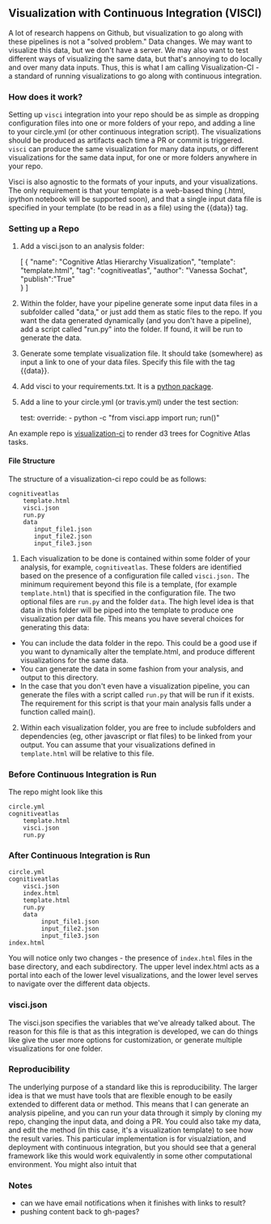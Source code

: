 ## Visualization with Continuous Integration (VISCI)

A lot of research happens on Github, but visualization to go along with these pipelines is not a "solved problem." Data changes. We may want to visualize this data, but we don't have a server. We may also want to test different ways of visualizing the same data, but that's annoying to do locally and over many data inputs. Thus, this is what I am calling Visualization-CI - a standard of running visualizations to go along with continuous integration. 

### How does it work?
Setting up `visci` integration into your repo should be as simple as dropping configuration files into one or more folders of your repo, and adding a line to your circle.yml (or other continuous integration script). The visualizations should be produced as artifacts each time a PR or commit is triggered. `visci` can produce the same visualization for many data inputs, or different visualizations for the same data input, for one or more folders anywhere in your repo.

Visci is also agnostic to the formats of your inputs, and your visualizations. The only requirement is that your template is a web-based thing (.html, ipython notebook will be supported soon), and that a single input data file is specified in your template (to be read in as a file) using the {{data}} tag.

### Setting up a Repo

1. Add a visci.json to an analysis folder:

      [
            {
                "name": "Cognitive Atlas Hierarchy Visualization",
                "template": "template.html",
                "tag": "cognitiveatlas",
                "author": "Vanessa Sochat", 
                "publish":"True"    
            }
      ]


2. Within the folder, have your pipeline generate some input data files in a subfolder called "data," or just add them as static files to the repo. If you want the data generated dynamically (and you don't have a pipeline), add a script called "run.py" into the folder. If found, it will be run to generate the data.

3. Generate some template visualization file. It should take (somewhere) as input a link to one of your data files. Specify this file with the tag {{data}}.

4. Add visci to your requirements.txt. It is a [python package](https://pypi.python.org/pypi/visci).

5. Add a line to your circle.yml (or travis.yml) under the test section:

      test:
        override:
          - python -c "from visci.app import run; run()"


An example repo is [visualization-ci](https://github.com/vsoch/visualization-ci) to render d3 trees for Cognitive Atlas tasks.


#### File Structure

The structure of a visualization-ci repo could be as follows:

    cognitiveatlas
        template.html
        visci.json
        run.py
        data
           input_file1.json
           input_file2.json
           input_file3.json

1. Each visualization to be done is contained within some folder of your analysis, for example, `cognitiveatlas`. These folders are identified based on the presence of a configuration file called `visci.json.` The minimum requirement beyond this file is a template, (for example `template.html`) that is specified in the configuration file. The two optional files are `run.py` and the folder `data`. The high level idea is that data in this folder will be piped into the template to produce one visualization per data file. This means you have several choices for generating this data:

- You can include the data folder in the repo. This could be a good use if you want to dynamically alter the template.html, and produce different visualizations for the same data.
- You can generate the data in some fashion from your analysis, and output to this directory.
- In the case that you don't even have a visualization pipeline, you can generate the files with a script called `run.py` that will be run if it exists. The requirement for this script is that your main analysis falls under a function called main().

2. Within each visualization folder, you are free to include subfolders and dependencies (eg, other javascript or flat files) to be linked from your output. You can assume that your visualizations defined in `template.html` will be relative to this file. 


### Before Continuous Integration is Run

The repo might look like this

    circle.yml
    cognitiveatlas
        template.html
        visci.json
        run.py

### After Continuous Integration is Run

    circle.yml
    cognitiveatlas
        visci.json
        index.html
        template.html
        run.py
        data
             input_file1.json
             input_file2.json
             input_file3.json
    index.html

You will notice only two changes - the presence of `index.html` files in the base directory, and each subdirectory. The upper level index.html acts as a portal into each of the lower level visualizations, and the lower level serves to navigate over the different data objects.

### visci.json

The visci.json specifies the variables that we've already talked about. The reason for this file is that as this integration is developed, we can do things like give the user more options for customization, or generate multiple visualizations for one folder. 

### Reproducibility
The underlying purpose of a standard like this is reproducibility. The larger idea is that we must have tools that are flexible enough to be easily extended to different data or method.  This means that I can generate an analysis pipeline, and you can run your data through it simply by cloning my repo, changing the input data, and doing a PR. You could also take my data, and edit the method (in this case, it's a visualization template) to see how the result varies. This particular implementation is for visualziation, and deployment with continuous integration, but you should see that a general framework like this would work equivalently in some other computational environment. You might also intuit that 


### Notes
 - can we have email notifications when it finishes with links to result?
 - pushing content back to gh-pages?
